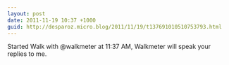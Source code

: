 ```yaml
---
layout: post
date: 2011-11-19 10:37 +1000
guid: http://desparoz.micro.blog/2011/11/19/t137691010510753793.html
---
```

Started Walk with @walkmeter at 11:37 AM, Walkmeter will speak your replies to me.
